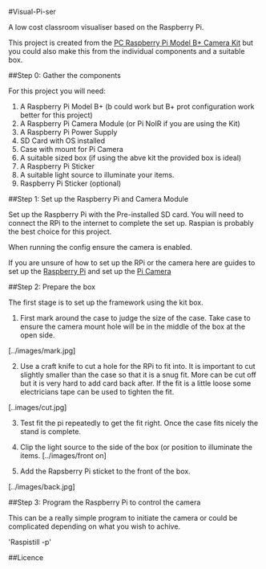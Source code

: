 #Visual-Pi-ser

A low cost classroom visualiser based on the Raspberry Pi.

This project is created from the [PC Raspberry Pi Model B+ Camera Kit](http://ucreatekit.co.uk/camera-kit.html) but you could also make this from the individual components and a suitable box.

##Step 0: Gather the components

For this project you will need:
1. A Raspberry Pi Model B+ (b could work but B+ prot configuration work better for this project)
1. A Raspberry Pi Camera Module (or Pi NoIR if you are using the Kit)
1. A Raspberry Pi Power Supply
1. SD Card with OS installed
1. Case with mount for Pi Camera
1. A suitable sized box (if using the abve kit the provided box is ideal)
1. A Raspberry Pi Sticker
1. A suitable light source to illuminate your items.
1. Raspberry Pi Sticker (optional)

##Step 1: Set up the Raspberry Pi and Camera Module

Set up the Raspberry Pi with the Pre-installed SD card. You will need to connect the RPi to the internet to complete the set up. Raspian is probably the best choice for this project.

When running the config ensure the camera is enabled. 

If you are unsure of how to set up the RPi or the camera here are guides to set up the [Raspberry Pi](http://raspberrypi.org/.....) and set up the [Pi Camera](Http://raspberrypi.org/....)

##Step 2: Prepare the box

The first stage is to set up the framework using the kit box.

1. First mark around the case to judge the size of the case. Take case to ensure the camera mount hole will be in the middle of the box at the open side.

[../images/mark.jpg]

2. Use a craft knife to cut a hole for the RPi to fit into. It is important to cut slightly smaller than the case so that it is a snug fit. More can be cut off but it is very hard to add card back after. If the fit is a little loose some electricians tape can be used to tighten the fit.

[..images/cut.jpg]

3. Test fit the pi repeatedly to get the fit right. Once the case fits nicely the stand is complete.
4. Clip the light source to the side of the box (or position to illuminate the items.
 [../images/front on]

5. Add the Rapsberry Pi sticket to the front of the box.

[../images/back.jpg]


##Step 3: Program the Raspberry Pi to control the camera

This can be a really simple program to initiate the camera or could be complicated depending on what you wish to achive.

'Raspistill -p'

##Licence

